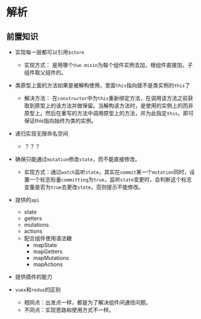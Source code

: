 # 解析

## 前置知识

- 实现每一层都可以引用`$store`
  - 实现方式： 是用哪个`Vue.mixin`为每个组件实例去加，根组件直接加，子组件取父组件的。

- 类原型上面的方法如果是被解构使用，里面`this`指向就不是类实例的`this`了
  - 解决方法： 在`constructor`中为`this`重新绑定方法，在调用该方法之前获取到原型上的该方法并做保留。当解构该方法时，是使用的实例上的而非原型上。然后在重写的方法中调用原型上的方法，并为此指定`this`。即可保证this指向始终为类的实例。

- 递归实现无限命名空间
  - ？？？

- 确保只能通过`mutation`修改`state`，而不能直接修改。
  - 实现方式：通过`watch`监听`state`，其实在`commit`某一个`mutation`同时，设置一个标志标量`committing`为`true`，监听`state`变更时，会判断这个标志变量是否为`true`去更改`state`，否则提示不能修改。

- 提供的`api`
  - state
  - getters
  - mutations
  - actions
  - 配合组件使用语法糖
    - mapState
    - mapGetters
    - mapMutations
    - mapActions

- 提供插件的能力

- `vuex`和`redux`的区别
  - 相同点：出发点一样，都是为了解决组件间通信问题。
  - 不同点：实现思路和使用方式不一样。

